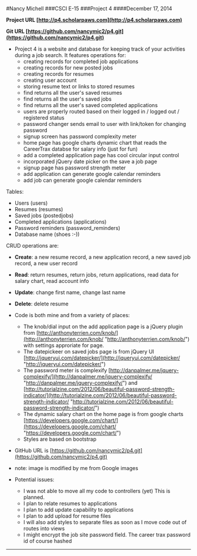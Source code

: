 #Nancy Michell
###CSCI E-15
###Project 4
####December 17, 2014

**Project URL [http://p4.scholarpaws.com](http://p4.scholarpaws.com)**

**Git URL [https://github.com/nancymic2/p4.git](https://github.com/nancymic2/p4.git)**

+ Project 4 is a website and database for keeping track of your activities during a job search.
It features operations for:
	+ creating records for completed job applications
	+ creating records for new posted jobs
	+ creating records for resumes
	+ creating user account
	+ storing resume text or links to stored resumes
	+ find returns all the user's saved resumes
	+ find returns all the user's saved jobs
	+ find returns all the user's saved completed applications
	+ users are properly routed based on their logged in / logged out / registered status
	+ password changer sends email to user with link/token for changing password
	+ signup screen has password complexity meter
	+ home page has google charts dynamic chart that reads the CareerTrax databse for salary info (just for fun)
	+ add a completed application page has cool circular input control
	+ incorporated jQuery date picker on the save a job page
	+ signup page has password strength meter
	+ add application can generate google calendar reminders
	+ add job can generate google calendar reminders


Tables:

+ Users (users)
+ Resumes (resumes)
+ Saved jobs (postedjobs)
+ Completed applications (applications)
+ Password reminders (password_reminders)
+ Database name (shoes :-))

CRUD operations are:

+ **Create**: a new  resume record, a new application record, a new saved job record, a new user record
+ **Read**: return resumes, return jobs, return applications, read data for salary chart, read account info
+ **Update**: change first name, change last name
+ **Delete**: delete resume


+ Code is both mine and from a variety of places:
	+ The knob/dial input on the add application page is a jQuery plugin from [http://anthonyterrien.com/knob/](http://anthonyterrien.com/knob/ "http://anthonyterrien.com/knob/") with settings approriate for page.
	+  The datepickeer on saved jobs page is from jQuery UI [http://jqueryui.com/datepicker/](http://jqueryui.com/datepicker/ "http://jqueryui.com/datepicker/")
	+ The password meter is complexify [http://danpalmer.me/jquery-complexify/](http://danpalmer.me/jquery-complexify/ "http://danpalmer.me/jquery-complexify/") 
	and [http://tutorialzine.com/2012/06/beautiful-password-strength-indicator/](http://tutorialzine.com/2012/06/beautiful-password-strength-indicator/ "http://tutorialzine.com/2012/06/beautiful-password-strength-indicator/")
	+ The dynamic salary chart on the home page is from google charts [https://developers.google.com/chart/](https://developers.google.com/chart/ "https://developers.google.com/chart/")
	+ Styles are based on bootstrap

+ GitHub URL is [https://github.com/nancymic2/p4.git](https://github.com/nancymic2/p4.git)
+ note: image is modified by me from Google images
+ Potential issues:
	+ I was not able to move all my code to controllers (yet) This is planned.
	+ I plan to relate resumes to applications
	+ I plan to add update capability to applications
	+ I plan to add upload for resume files
	+ I will also add styles to separate files as soon as I move code out of routes into views
	+ I might encrypt the job site password field. The career trax password id of course hashed




***
